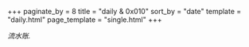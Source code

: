 +++
paginate_by = 8
title = "daily & 0x010"
sort_by = "date"
template = "daily.html"
page_template = "single.html"
+++

*流水账.*
